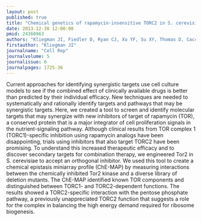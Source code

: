 ```yaml
---
layout: post
published: true
title: "Chemical genetics of rapamycin-insensitive TORC2 in S. cerevisiae."
date: 2013-12-30 12:00:00
pmid: 24360963
authors: "Kliegman JI, Fiedler D, Ryan CJ, Xu YF, Su XY, Thomas D, Caccese MC, Cheng A, Shales M, Rabinowitz JD, Krogan NJ, Shokat KM"
firstauthor: "Kliegman JI"
journalname: "Cell Rep"
journalvolume: 5
journalissue: 6
journalpages: 1725-36
---
```


Current approaches for identifying synergistic targets use cell culture models to see if the combined effect of clinically available drugs is better than predicted by their individual efficacy. New techniques are needed to systematically and rationally identify targets and pathways that may be synergistic targets. Here, we created a tool to screen and identify molecular targets that may synergize with new inhibitors of target of rapamycin (TOR), a conserved protein that is a major integrator of cell proliferation signals in the nutrient-signaling pathway. Although clinical results from TOR complex 1 (TORC1)-specific inhibition using rapamycin analogs have been disappointing, trials using inhibitors that also target TORC2 have been promising. To understand this increased therapeutic efficacy and to discover secondary targets for combination therapy, we engineered Tor2 in S. cerevisiae to accept an orthogonal inhibitor. We used this tool to create a chemical epistasis miniarray profile (ChE-MAP) by measuring interactions between the chemically inhibited Tor2 kinase and a diverse library of deletion mutants. The ChE-MAP identified known TOR components and distinguished between TORC1- and TORC2-dependent functions. The results showed a TORC2-specific interaction with the pentose phosphate pathway, a previously unappreciated TORC2 function that suggests a role for the complex in balancing the high energy demand required for ribosome biogenesis.

